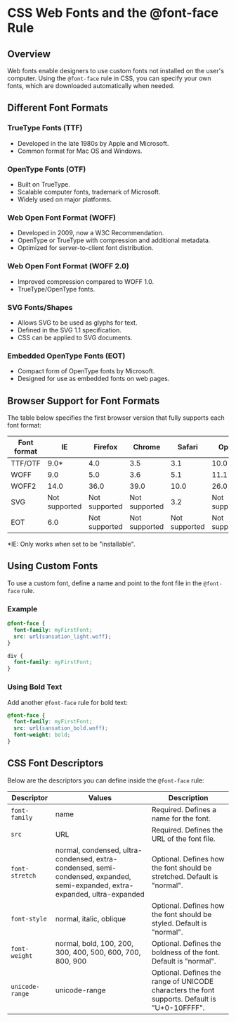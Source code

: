 # CSS Web Fonts and the @font-face Rule
## Overview
Web fonts enable designers to use custom fonts not installed on the user's computer. Using the `@font-face` rule in CSS, you can specify your own fonts, which are downloaded automatically when needed.
## Different Font Formats
### TrueType Fonts (TTF)
- Developed in the late 1980s by Apple and Microsoft.
- Common format for Mac OS and Windows.

### OpenType Fonts (OTF)
- Built on TrueType.
- Scalable computer fonts, trademark of Microsoft.
- Widely used on major platforms.

### Web Open Font Format (WOFF)
- Developed in 2009, now a W3C Recommendation.
- OpenType or TrueType with compression and additional metadata.
- Optimized for server-to-client font distribution.

### Web Open Font Format (WOFF 2.0)
- Improved compression compared to WOFF 1.0.
- TrueType/OpenType fonts.

### SVG Fonts/Shapes
- Allows SVG to be used as glyphs for text.
- Defined in the SVG 1.1 specification.
- CSS can be applied to SVG documents.

### Embedded OpenType Fonts (EOT)
- Compact form of OpenType fonts by Microsoft.
- Designed for use as embedded fonts on web pages.

## Browser Support for Font Formats
The table below specifies the first browser version that fully supports each font format:

| Font format | IE    | Firefox | Chrome | Safari | Opera |
|-------------|-------|---------|--------|--------|-------|
| TTF/OTF     | 9.0*  | 4.0     | 3.5    | 3.1    | 10.0  |
| WOFF        | 9.0   | 5.0     | 3.6    | 5.1    | 11.1  |
| WOFF2       | 14.0  | 36.0    | 39.0   | 10.0   | 26.0  |
| SVG         | Not supported | Not supported | Not supported | 3.2 | Not supported |
| EOT         | 6.0   | Not supported | Not supported | Not supported | Not supported |

*IE: Only works when set to be "installable".

## Using Custom Fonts
To use a custom font, define a name and point to the font file in the `@font-face` rule. 

### Example
```css
@font-face {
  font-family: myFirstFont;
  src: url(sansation_light.woff);
}

div {
  font-family: myFirstFont;
}
```

### Using Bold Text
Add another `@font-face` rule for bold text:
```css
@font-face {
  font-family: myFirstFont;
  src: url(sansation_bold.woff);
  font-weight: bold;
}
```

## CSS Font Descriptors
Below are the descriptors you can define inside the `@font-face` rule:

| Descriptor      | Values                                                        | Description                                       |
|-----------------|---------------------------------------------------------------|---------------------------------------------------|
| `font-family`   | name                                                          | Required. Defines a name for the font.            |
| `src`           | URL                                                           | Required. Defines the URL of the font file.       |
| `font-stretch`  | normal, condensed, ultra-condensed, extra-condensed, semi-condensed, expanded, semi-expanded, extra-expanded, ultra-expanded | Optional. Defines how the font should be stretched. Default is "normal". |
| `font-style`    | normal, italic, oblique                                       | Optional. Defines how the font should be styled. Default is "normal". |
| `font-weight`   | normal, bold, 100, 200, 300, 400, 500, 600, 700, 800, 900     | Optional. Defines the boldness of the font. Default is "normal". |
| `unicode-range` | unicode-range                                                 | Optional. Defines the range of UNICODE characters the font supports. Default is "U+0-10FFFF". |

